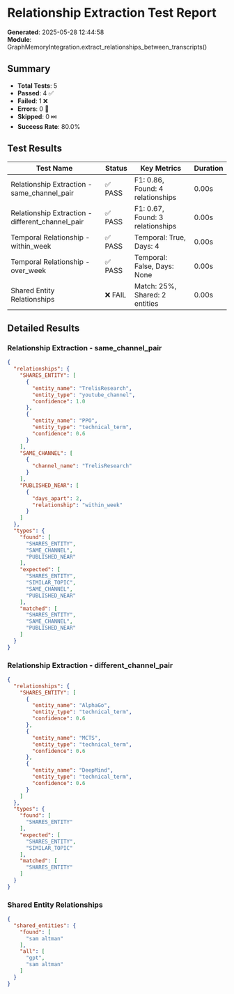 # Relationship Extraction Test Report

**Generated**: 2025-05-28 12:44:58  
**Module**: GraphMemoryIntegration.extract_relationships_between_transcripts()

## Summary

- **Total Tests**: 5
- **Passed**: 4 ✅
- **Failed**: 1 ❌
- **Errors**: 0 🚫
- **Skipped**: 0 ⏭️
- **Success Rate**: 80.0%

## Test Results

| Test Name | Status | Key Metrics | Duration |
|-----------|--------|-------------|----------|
| Relationship Extraction - same_channel_pair | ✅ PASS | F1: 0.86, Found: 4 relationships | 0.00s |
| Relationship Extraction - different_channel_pair | ✅ PASS | F1: 0.67, Found: 3 relationships | 0.00s |
| Temporal Relationship - within_week | ✅ PASS | Temporal: True, Days: 4 | 0.00s |
| Temporal Relationship - over_week | ✅ PASS | Temporal: False, Days: None | 0.00s |
| Shared Entity Relationships | ❌ FAIL | Match: 25%, Shared: 2 entities | 0.00s |

## Detailed Results

### Relationship Extraction - same_channel_pair
```json
{
  "relationships": {
    "SHARES_ENTITY": [
      {
        "entity_name": "TrelisResearch",
        "entity_type": "youtube_channel",
        "confidence": 1.0
      },
      {
        "entity_name": "PPO",
        "entity_type": "technical_term",
        "confidence": 0.6
      }
    ],
    "SAME_CHANNEL": [
      {
        "channel_name": "TrelisResearch"
      }
    ],
    "PUBLISHED_NEAR": [
      {
        "days_apart": 2,
        "relationship": "within_week"
      }
    ]
  },
  "types": {
    "found": [
      "SHARES_ENTITY",
      "SAME_CHANNEL",
      "PUBLISHED_NEAR"
    ],
    "expected": [
      "SHARES_ENTITY",
      "SIMILAR_TOPIC",
      "SAME_CHANNEL",
      "PUBLISHED_NEAR"
    ],
    "matched": [
      "SHARES_ENTITY",
      "SAME_CHANNEL",
      "PUBLISHED_NEAR"
    ]
  }
}
```

### Relationship Extraction - different_channel_pair
```json
{
  "relationships": {
    "SHARES_ENTITY": [
      {
        "entity_name": "AlphaGo",
        "entity_type": "technical_term",
        "confidence": 0.6
      },
      {
        "entity_name": "MCTS",
        "entity_type": "technical_term",
        "confidence": 0.6
      },
      {
        "entity_name": "DeepMind",
        "entity_type": "technical_term",
        "confidence": 0.6
      }
    ]
  },
  "types": {
    "found": [
      "SHARES_ENTITY"
    ],
    "expected": [
      "SHARES_ENTITY",
      "SIMILAR_TOPIC"
    ],
    "matched": [
      "SHARES_ENTITY"
    ]
  }
}
```

### Shared Entity Relationships
```json
{
  "shared_entities": {
    "found": [
      "sam altman"
    ],
    "all": [
      "gpt",
      "sam altman"
    ]
  }
}
```
